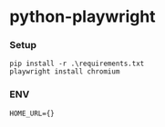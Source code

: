 # python-playwright

### Setup
```
pip install -r .\requirements.txt
playwright install chromium
```

### ENV
```
HOME_URL={}
```
